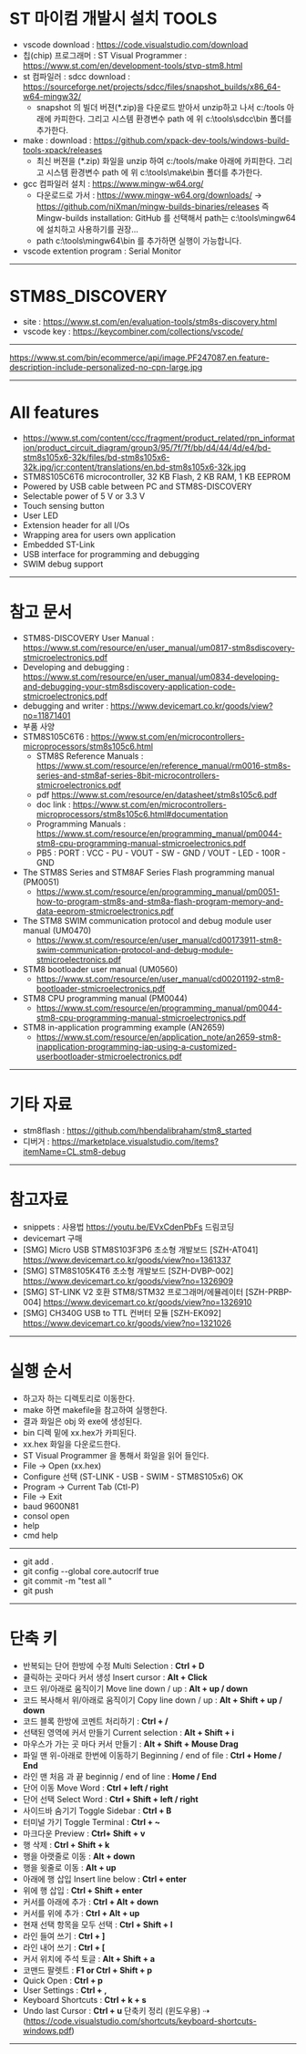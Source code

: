 # ST 마이컴 개발시 설치 TOOLS

- vscode download : https://code.visualstudio.com/download
- 칩(chip) 프로그래머 : ST Visual Programmer : <https://www.st.com/en/development-tools/stvp-stm8.html>
- st 컴파일러 : sdcc download : <https://sourceforge.net/projects/sdcc/files/snapshot_builds/x86_64-w64-mingw32/>
  - snapshot 의 빌더 버젼(\*.zip)을 다운로드 받아서 unzip하고 나서 c:/tools 아래에 카피한다. 그리고 시스템 환경변수 path 에 위 c:\tools\sdcc\bin 폴더를 추가한다.
- make : download : <https://github.com/xpack-dev-tools/windows-build-tools-xpack/releases>
  - 최신 버젼을 (\*.zip) 화일을 unzip 하여 c:/tools/make 아래에 카피한다. 그리고 시스템 환경변수 path 에 위 c:\tools\make\bin 폴더를 추가한다.
- gcc 컴파일러 설치 : <https://www.mingw-w64.org/>
  - 다운로드로 가서 : <https://www.mingw-w64.org/downloads/> -> <https://github.com/niXman/mingw-builds-binaries/releases> 즉 Mingw-builds installation: GitHub 를 선택해서 path는 c:\tools\mingw64 에 설치하고 사용하기를 권장...
  - path c:\tools\mingw64\bin 를 추가하면 실행이 가능합니다.
- vscode extention program : Serial Monitor

---

# STM8S_DISCOVERY

- site : <https://www.st.com/en/evaluation-tools/stm8s-discovery.html>
- vscode key : <https://keycombiner.com/collections/vscode/>

---

<https://www.st.com/bin/ecommerce/api/image.PF247087.en.feature-description-include-personalized-no-cpn-large.jpg>

---

# All features

- <https://www.st.com/content/ccc/fragment/product_related/rpn_information/product_circuit_diagram/group3/95/7f/7f/bb/d4/44/4d/e4/bd-stm8s105x6-32k/files/bd-stm8s105x6-32k.jpg/jcr:content/translations/en.bd-stm8s105x6-32k.jpg>
- STM8S105C6T6 microcontroller, 32 KB Flash, 2 KB RAM, 1 KB EEPROM
- Powered by USB cable between PC and STM8S-DISCOVERY
- Selectable power of 5 V or 3.3 V
- Touch sensing button
- User LED
- Extension header for all I/Os
- Wrapping area for users own application
- Embedded ST-Link
- USB interface for programming and debugging
- SWIM debug support

---

# 참고 문서

- STM8S-DISCOVERY User Manual : <https://www.st.com/resource/en/user_manual/um0817-stm8sdiscovery-stmicroelectronics.pdf>
- Developing and debugging : <https://www.st.com/resource/en/user_manual/um0834-developing-and-debugging-your-stm8sdiscovery-application-code-stmicroelectronics.pdf>
- debugging and writer : <https://www.devicemart.co.kr/goods/view?no=11871401>
- 부품 사양
- STM8S105C6T6 : <https://www.st.com/en/microcontrollers-microprocessors/stm8s105c6.html>
  - STM8S Reference Manuals : <https://www.st.com/resource/en/reference_manual/rm0016-stm8s-series-and-stm8af-series-8bit-microcontrollers-stmicroelectronics.pdf>
  - pdf <https://www.st.com/resource/en/datasheet/stm8s105c6.pdf>
  - doc link : <https://www.st.com/en/microcontrollers-microprocessors/stm8s105c6.html#documentation>
  - Programming Manuals : <https://www.st.com/resource/en/programming_manual/pm0044-stm8-cpu-programming-manual-stmicroelectronics.pdf>
  - PB5 : PORT : VCC - PU - VOUT - SW - GND / VOUT - LED - 100R - GND
- The STM8S Series and STM8AF Series Flash programming manual (PM0051)
  - <https://www.st.com/resource/en/programming_manual/pm0051-how-to-program-stm8s-and-stm8a-flash-program-memory-and-data-eeprom-stmicroelectronics.pdf>
- The STM8 SWIM communication protocol and debug module user manual (UM0470)
  - <https://www.st.com/resource/en/user_manual/cd00173911-stm8-swim-communication-protocol-and-debug-module-stmicroelectronics.pdf>
- STM8 bootloader user manual (UM0560)
  - <https://www.st.com/resource/en/user_manual/cd00201192-stm8-bootloader-stmicroelectronics.pdf>
- STM8 CPU programming manual (PM0044)
  - <https://www.st.com/resource/en/programming_manual/pm0044-stm8-cpu-programming-manual-stmicroelectronics.pdf>
- STM8 in-application programming example (AN2659)
  - <https://www.st.com/resource/en/application_note/an2659-stm8-inapplication-programming-iap-using-a-customized-userbootloader-stmicroelectronics.pdf>

---

# 기타 자료

- stm8flash : <https://github.com/hbendalibraham/stm8_started>
- 디버거 : <https://marketplace.visualstudio.com/items?itemName=CL.stm8-debug>

---

# 참고자료

- snippets : 사용법 <https://youtu.be/EVxCdenPbFs> 드림코딩
- devicemart 구매
- [SMG] Micro USB STM8S103F3P6 초소형 개발보드 [SZH-AT041] <https://www.devicemart.co.kr/goods/view?no=1361337>
- [SMG] STM8S105K4T6 초소형 개발보드 [SZH-DVBP-002] <https://www.devicemart.co.kr/goods/view?no=1326909>
- [SMG] ST-LINK V2 호환 STM8/STM32 프로그래머/에뮬레이터 [SZH-PRBP-004] <https://www.devicemart.co.kr/goods/view?no=1326910>
- [SMG] CH340G USB to TTL 컨버터 모듈 [SZH-EK092] <https://www.devicemart.co.kr/goods/view?no=1321026>

---

# 실행 순서

- 하고자 하는 디렉토리로 이동한다.
- make 하면 makefile을 참고하여 실행한다.
- 결과 화일은 obj 와 exe에 생성된다.
- bin 디렉 밑에 xx.hex가 카피된다.
- xx.hex 화일을 다운로드한다.
- ST Visual Programmer 을 통해서 화일을 읽어 들인다.
- File -> Open (xx.hex)
- Configure 선택 (ST-LINK - USB - SWIM - STM8S105x6) OK
- Program -> Current Tab (Ctl-P)
- File -> Exit
- baud 9600N81
- consol open
- help
- cmd help

---

- git add .
- git config --global core.autocrlf true
- git commit -m "test all "
- git push

---

# 단축 키

- 반복되는 단어 한방에 수정 Multi Selection : **Ctrl + D**
- 클릭하는 곳마다 커서 생성 Insert cursor : **Alt + Click**
- 코드 위/아래로 움직이기 Move line down / up : **Alt + up / down**
- 코드 복사해서 위/아래로 움직이기 Copy line down / up : **Alt + Shift + up / down**
- 코드 블록 한방에 코멘트 처리하기 : **Ctrl + /**
- 선택된 영역에 커서 만들기 Current selection : **Alt + Shift + i**
- 마우스가 가는 곳 마다 커서 만들기 : **Alt + Shift + Mouse Drag**
- 파일 맨 위-아래로 한번에 이동하기 Beginning / end of file : **Ctrl + Home / End**
- 라인 맨 처음 과 끝 beginnig / end of line : **Home / End**
- 단어 이동 Move Word : **Ctrl + left / right**
- 단어 선택 Select Word : **Ctrl + Shift + left / right**
- 사이드바 숨기기 Toggle Sidebar : **Ctrl + B**
- 터미널 가기 Toggle Terminal : **Ctrl + ~**
- 마크다운 Preview : **Ctrl+ Shift + v**
- 행 삭제 : **Ctrl + Shift + k**
- 행을 아랫줄로 이동 : **Alt + down**
- 행을 윗줄로 이동 : **Alt + up**
- 아래에 행 삽입 Insert line below : **Ctrl + enter**
- 위에 행 삽입 : **Ctrl + Shift + enter**
- 커서를 아래에 추가 : **Ctrl + Alt + down**
- 커서를 위에 추가 : **Ctrl + Alt + up**
- 현재 선택 항목을 모두 선택 : **Ctrl + Shift + l**
- 라인 들여 쓰기 : **Ctrl + ]**
- 라인 내어 쓰기 : **Ctrl + [**
- 커서 위치에 주석 토글 : **Alt + Shift + a**
- 코맨드 팔렛트 : **F1 or Ctrl + Shift + p**
- Quick Open : **Ctrl + p**
- User Settings : **Ctrl + ,**
- Keyboard Shortcuts : **Ctrl + k + s**
- Undo last Cursor : **Ctrl + u**
  단축키 정리 (윈도우용) ⇢ (https://code.visualstudio.com/shortcuts/keyboard-shortcuts-windows.pdf)

---
